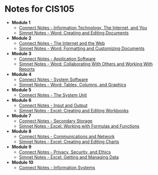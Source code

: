 # Notes for CIS105

- **Module 1**
  - [Connect Notes - Information Technology, The Internet, and You](modules/module_01/connect_notes.md)
  - [Simnet Notes - Word: Creating and Editing Documents](modules/module_01/simnet_notes.md)
- **Module 2**
  - [Connect Notes - The Internet and the Web](modules/module_02/connect_notes.md)
  - [Simnet Notes - Word: Formatting and Customizing Documents](modules/module_02/simnet_notes.md)
- **Module 3**
  - [Connect Notes - Application Software](modules/module_03/connect_notes.md)
  - [Simnet Notes - Word: Collaborating With Others and Working With Reports](modules/module_03/simnet_notes.md)
- **Module 4**
  - [Connect Notes - System Software](modules/module_04/connect_notes.md)
  - [Simnet Notes - Word: Tables, Columns, and Graphics](modules/module_04/simnet_notes.md)
- **Module 5**
  - [Connect Notes - The System Unit](modules/module_05/connect_notes.md)
- **Module 6**
  - [Connect Notes - Input and Output](modules/module_06/connect_notes.md)
  - [Simnet Notes - Excel: Creating and Editing Workbooks](modules/module_06/simnet_notes.md)
- **Module 7**
  - [Connect Notes - Secondary Storage](modules/module_07/connect_notes.md)
  - [Simnet Notes - Excel: Working with Formulas and Functions](modules/module_07/simnet_notes.md)
- **Module 8**
  - [Connect Notes - Communications and Network](modules/module_08/connect_notes.md)
  - [Simnet Notes - Excel: Creating and Editing Charts](modules/module_08/simnet_notes.md)
- **Module 9**
  - [Connect Notes - Privacy, Security, and Ethics](modules/module_09/connect_notes.md)
  - [Simnet Notes - Excel: Getting and Managing Data](modules/module_09/simnet_notes.md)
- **Module 10**
  - [Connect Notes - Information Systems](modules/module_09/connect_notes.md)

